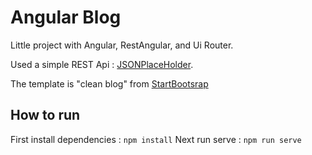 # Angular Blog

Little project with Angular, RestAngular, and Ui Router.

Used a simple REST Api : [JSONPlaceHolder](http://jsonplaceholder.typicode.com/).

The template is "clean blog" from [StartBootsrap](http://startbootstrap.com/template-overviews/clean-blog/)


## How to run 
First install dependencies : `npm install` 
Next run serve : `npm run serve`
